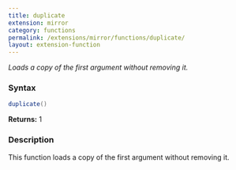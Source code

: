 ```yaml
---
title: duplicate
extension: mirror
category: functions
permalink: /extensions/mirror/functions/duplicate/
layout: extension-function
---
```


_Loads a copy of the first argument without removing it._

### Syntax ###
```cs
duplicate()
```

**Returns:** 1

### Description

This function loads a copy of the first argument without removing it. 

